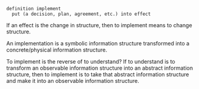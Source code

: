 
```
definition implement
  put (a decision, plan, agreement, etc.) into effect
```

If an effect is the change in structure, then to implement means to change structure.

An implementation is a symbolic information structure transformed into a concrete/physical information structure.

To implement is the reverse of to understand? If to understand is to transform an observable information structure into an abstract information structure, then to implement is to take that abstract information structure and make it into an observable information structure.
